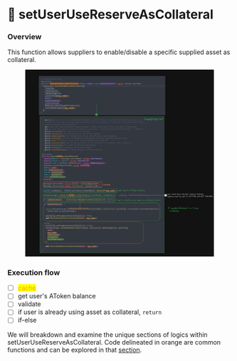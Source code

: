 # 🚧 setUserUseReserveAsCollateral

### Overview

This function allows suppliers to enable/disable a specific supplied asset as collateral.

<figure><img src="../.gitbook/assets/image (3).png" alt=""><figcaption></figcaption></figure>

### Execution flow

* [ ] <mark style="color:orange;">cache</mark>
* [ ] get user's AToken balance
* [ ] validate
* [ ] if user is already using asset as collateral, `return`
* [ ] if-else

We will breakdown and examine the unique sections of logics within setUserUseReserveAsCollateral. Code delineated in orange are common functions and can be explored in that [section](common-functions/).
